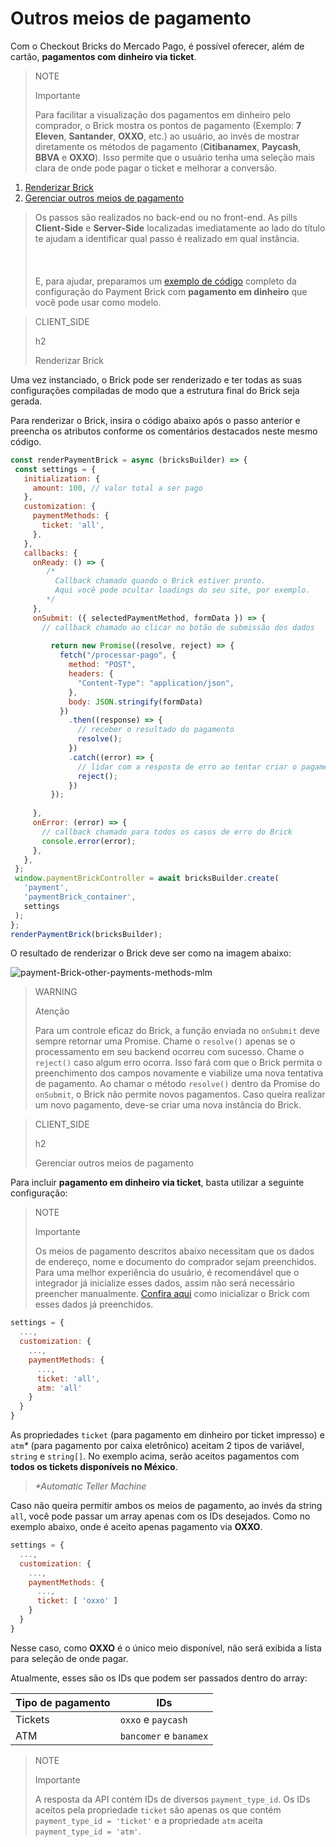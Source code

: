 # Outros meios de pagamento

Com o Checkout Bricks do Mercado Pago, é possível oferecer, além de cartão, **pagamentos com dinheiro via ticket**.

> NOTE
>
> Importante
> 
> Para facilitar a visualização dos pagamentos em dinheiro pelo comprador, o Brick mostra os pontos de pagamento (Exemplo: **7 Eleven**, **Santander**, **OXXO**, etc.) ao usuário, ao invés de mostrar diretamente os métodos de pagamento (**Citibanamex**, **Paycash**, **BBVA** e **OXXO**). Isso permite que o usuário tenha uma seleção mais clara de onde pode pagar o ticket e melhorar a conversão.

1. [Renderizar Brick](#bookmark_renderizar_brick)
2. [Gerenciar outros meios de pagamento](#bookmark_gerenciar_outros_meios_de_pagamento)

> Os passos são realizados no back-end ou no front-end. As pills **Client-Side** e **Server-Side** localizadas imediatamente ao lado do título te ajudam a identificar qual passo é realizado em qual instância. <br/></br>
> <br/></br>
> E, para ajudar, preparamos um [exemplo de código](/developers/pt/docs/checkout-bricks/payment-brick/code-example/other-payment-methods/mexico) completo da configuração do Payment Brick com **pagamento em dinheiro** que você pode usar como modelo.

> CLIENT_SIDE
>
> h2
>
> Renderizar Brick

Uma vez instanciado, o Brick pode ser renderizado e ter todas as suas configurações compiladas de modo que a estrutura final do Brick seja gerada.

Para renderizar o Brick, insira o código abaixo após o passo anterior e preencha os atributos conforme os comentários destacados neste mesmo código.

```javascript
const renderPaymentBrick = async (bricksBuilder) => {
 const settings = {
   initialization: {
     amount: 100, // valor total a ser pago
   },
   customization: {
     paymentMethods: {
       ticket: 'all',
     },
   },
   callbacks: {
     onReady: () => {
        /*
          Callback chamado quando o Brick estiver pronto.
          Aqui você pode ocultar loadings do seu site, por exemplo.
        */
     },
     onSubmit: ({ selectedPaymentMethod, formData }) => {
       // callback chamado ao clicar no botão de submissão dos dados
      
         return new Promise((resolve, reject) => {
           fetch("/processar-pago", {
             method: "POST",
             headers: {
               "Content-Type": "application/json",
             },
             body: JSON.stringify(formData)
           })
             .then((response) => {
               // receber o resultado do pagamento
               resolve();
             })
             .catch((error) => {
               // lidar com a resposta de erro ao tentar criar o pagamento
               reject();
             })
         });
       
     },
     onError: (error) => {
       // callback chamado para todos os casos de erro do Brick
       console.error(error);
     },
   },
 };
 window.paymentBrickController = await bricksBuilder.create(
   'payment',
   'paymentBrick_container',
   settings
 );
};
renderPaymentBrick(bricksBuilder);
```

O resultado de renderizar o Brick deve ser como na imagem abaixo:

![payment-Brick-other-payments-methods-mlm](checkout-bricks/payment-brick-other-payments-methods-mlm-pt.jpg)

> WARNING
>
> Atenção
>
> Para um controle eficaz do Brick, a função enviada no `onSubmit` deve sempre retornar uma Promise. Chame o `resolve()` apenas se o processamento em seu backend ocorreu com sucesso. Chame o `reject()` caso algum erro ocorra. Isso fará com que o Brick permita o preenchimento dos campos novamente e viabilize uma nova tentativa de pagamento. Ao chamar o método `resolve()` dentro da Promise do `onSubmit`, o Brick não permite novos pagamentos. Caso queira realizar um novo pagamento, deve-se criar uma nova instância do Brick.

> CLIENT_SIDE 
>
> h2
>
> Gerenciar outros meios de pagamento

Para incluir **pagamento em dinheiro via ticket**, basta utilizar a seguinte configuração:

> NOTE
>
> Importante
>
> Os meios de pagamento descritos abaixo necessitam que os dados de endereço, nome e documento do comprador sejam preenchidos. Para uma melhor experiência do usuário, é recomendável que o integrador já inicialize esses dados, assim não será necessário preencher manualmente. [Confira aqui](/developers/pt/docs/checkout-bricks/payment-brick/additional-customization/initialize-data-on-the-bricks) como inicializar o Brick com esses dados já preenchidos. 

```Javascript
settings = {
  ...,
  customization: {
    ...,
    paymentMethods: {
      ...,
      ticket: 'all',
      atm: 'all'
    }
  }
}
```

As propriedades `ticket` (para pagamento em dinheiro por ticket impresso) e `atm`_*_ (para pagamento por caixa eletrônico) aceitam 2 tipos de variável, `string` e `string[]`. No exemplo acima, serão aceitos pagamentos com **todos os tickets disponíveis no México**.

> _*Automatic Teller Machine_

Caso não queira permitir ambos os meios de pagamento, ao invés da string `all`, você pode passar um array apenas com os IDs desejados. Como no exemplo abaixo, onde é aceito apenas pagamento via **OXXO**.

```Javascript
settings = {
  ...,
  customization: {
    ...,
    paymentMethods: {
      ...,
      ticket: [ 'oxxo' ]
    }
  }
}
```

Nesse caso, como **OXXO** é o único meio disponível, não será exibida a lista para seleção de onde pagar.

Atualmente, esses são os IDs que podem ser passados dentro do array:

| Tipo de pagamento | IDs |
|---|---|
| Tickets | `oxxo` e `paycash` |
| ATM | `bancomer` e `banamex` |

> NOTE
>
> Importante
> 
> A resposta da API contém IDs de diversos `payment_type_id`. Os IDs aceitos pela propriedade `ticket` são apenas os que contém `payment_type_id = 'ticket'` e a propriedade `atm` aceita `payment_type_id = 'atm'`.